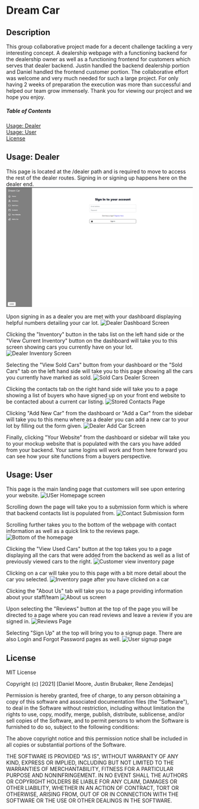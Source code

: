 # Dream Car

## Description
This group collaborative project made for a decent challenge tackling a very interesting concept. A dealership webpage with a functioning backend for the dealership owner as well as a functioning frontend for customers which serves that dealer backend. Justin handled the backend dealership portion and Daniel handled the frontend customer portion. The collaborative effort was welcome and very much needed for such a large project. For only having 2 weeks of preparation the execution was more than successful and helped our team grow immensely.
Thank you for viewing our project and we hope you enjoy.

##### Table of Contents
[Usage: Dealer](#usage-dealer)<br>
[Usage: User](#usage-user)<br>
[License](#license)<br>

<a name="usage-dealer"></a>
## Usage: Dealer

This page is located at the /dealer path and is required to move to access the rest of the dealer routes. Signing in or signing up happens here on the dealer end.
![Dealer Sign In Screen](assets/img/DealerSignin.PNG?raw=true)

Upon signing in as a dealer you are met with your dashboard displaying helpful numbers detailing your car lot.
![Dealer Dashboard Screen](assets/images/DealerDashboard.PNG?raw=true)

Clicking the "Inventory" button in the tabs list on the left hand side or the "View Current Inventory" button on the dashboard will take you to this screen showing cars you currently have on your lot. 
![Dealer Inventory Screen](assets/images/DealerInventory.PNG?raw=true)

Selecting the "View Sold Cars" button from your dashboard or the "Sold Cars" tab on the left hand side will take you to this page showing all the cars you currently have marked as sold.
![Sold Cars Dealer Screen](assets/images/DealerSoldCars.PNG?raw=true)

Clicking the contacts tab on the right hand side will take you to a page showing a list of buyers who have signed up on your front end website to be contacted about a current car listing.
![Stored Contacts Page](assets/images/DealerContacts.PNG?raw=true)

Clicking "Add New Car" from the dashboard or "Add a Car" from the sidebar will take you to this menu where as a dealer you can add a new car to your lot by filling out the form given.
![Dealer Add Car Screen](assets/images/DealerSoldCars.PNG?raw=true)

Finally, clicking "Your Website" from the dashboard or sidebar will take you to your mockup website that is populated with the cars you have added from your backend. Your same logins will work and from here forward you can see how your site functions from a buyers perspective.

<a name="usage-user"></a>
## Usage: User

This page is the main landing page that customers will see upon entering your website.
![USer Homepage screen](assets/images/UserDashboard.PNG?raw=true)

Scrolling down the page will take you to a submission form which is where that backend contacts list is populated from.
![Contact Submission form](assets/images/UserContactSubmit.PNG?raw=true)

Scrolling further takes you to the bottom of the webpage with contact information as well as a quick link to the reviews page.
![Bottom of the homepage](assets/images/UserBottomDashboard.PNG?raw=true)

Clicking the "View Used Cars" button at the top takes you to a page displaying all the cars that were added from the backend as well as a list of previously viewed cars to the right.
![Customer view inventory page](assets/images/UserInventory.PNG?raw=true)

Clicking on a car will take you to this page with a bit more detail about the car you selected.
![Inventory page after you have clicked on a car](assets/images/UserSpecificInventory.PNG?raw=true)

Clicking the "About Us" tab will take you to a page providing information about your staff/team
![About us screen](assets/images/UserAboutUs.PNG?raw=true)

Upon selecting the "Reviews" button at the top of the page you will be directed to a page where you can read reviews and leave a review if you are signed in.
![Reviews Page](assets/images/UserReviews.PNG?raw=true)

Selecting "Sign Up" at the top will bring you to a signup page. There are also Login and Forgot Password pages as well.
![User signup page](assets/images/UserSignup.PNG?raw=true)


<a name="license"></a>
## License

MIT License

Copyright (c) [2021] [Daniel Moore, Justin Brubaker, Rene Zendejas]

Permission is hereby granted, free of charge, to any person obtaining a copy
of this software and associated documentation files (the "Software"), to deal
in the Software without restriction, including without limitation the rights
to use, copy, modify, merge, publish, distribute, sublicense, and/or sell
copies of the Software, and to permit persons to whom the Software is
furnished to do so, subject to the following conditions:

The above copyright notice and this permission notice shall be included in all
copies or substantial portions of the Software.

THE SOFTWARE IS PROVIDED "AS IS", WITHOUT WARRANTY OF ANY KIND, EXPRESS OR
IMPLIED, INCLUDING BUT NOT LIMITED TO THE WARRANTIES OF MERCHANTABILITY,
FITNESS FOR A PARTICULAR PURPOSE AND NONINFRINGEMENT. IN NO EVENT SHALL THE
AUTHORS OR COPYRIGHT HOLDERS BE LIABLE FOR ANY CLAIM, DAMAGES OR OTHER
LIABILITY, WHETHER IN AN ACTION OF CONTRACT, TORT OR OTHERWISE, ARISING FROM,
OUT OF OR IN CONNECTION WITH THE SOFTWARE OR THE USE OR OTHER DEALINGS IN THE
SOFTWARE.

